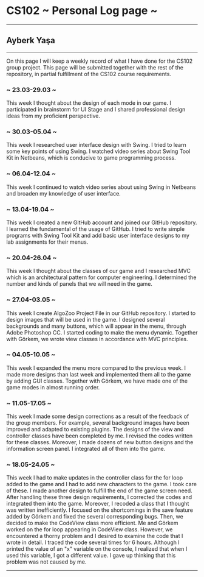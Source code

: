 # CS102 ~ Personal Log page ~
****
## Ayberk Yaşa
****

On this page I will keep a weekly record of what I have done for the CS102 group project. This page will be submitted together with the rest of the repository, in partial fulfillment of the CS102 course requirements.

### ~ 23.03-29.03 ~
This week I thought about the design of each mode in our game. I participated in brainstorm for UI Stage and I shared professional design ideas from my proficient perspective.

### ~ 30.03-05.04 ~
This week I researched user interface design with Swing. I tried to learn some key points of using Swing. I watched video series about Swing Tool Kit in Netbeans, which is conducive to game programming process.

### ~ 06.04-12.04 ~
This week I continued to watch video series about using Swing in Netbeans and broaden my knowledge of user interface.

### ~ 13.04-19.04 ~
This week I created a new GitHub account and joined our GitHub repository. I learned the fundamental of the usage of GitHub. I tried to write simple programs with Swing Tool Kit and add basic user interface designs to my lab assignments for their menus.

### ~ 20.04-26.04 ~
This week I thought about the classes of our game and I researched MVC which is an architectural pattern for computer engineering. I determined the number and kinds of panels that we will need in the game.

### ~ 27.04-03.05 ~
This week I create AlgoZoo Project File in our GitHub repository. I started to design images that will be used in the game. I designed several backgrounds and many buttons, which will appear in the menu, through Adobe Photoshop CC. I started coding to make the menu dynamic. Together with Görkem, we wrote view classes in accordance with MVC principles.

### ~ 04.05-10.05 ~
This week I expanded the menu more compared to the previous week. I made more designs than last week and implemented them all to the game by adding GUI classes. Together with Görkem, we have made one of the game modes in almost running order.

### ~ 11.05-17.05 ~
This week I made some design corrections as a result of the feedback of the group members. For example, several background images have been improved and adapted to existing plugins. The designs of the view and controller classes have been completed by me. I revised the codes written for these classes. Moreover, I made dozens of new button designs and the information screen panel. I integrated all of them into the game.

### ~ 18.05-24.05 ~
This week I had to make updates in the controller class for the for loop added to the game and I had to add new characters to the game. I took care of these. I made another design to fulfill the end of the game screen need. After handling these three design requirements, I corrected the codes and integrated them into the game. Moreover, I recoded a class that I thought was written inefficiently. I focused on the shortcomings in the save feature added by Görkem and fixed the several corresponding bugs. Then, we decided to make the CodeView class more efficient. Me and Görkem worked on the for loop appearing in CodeView class. However, we encountered a thorny problem and I desired to examine the code that I wrote in detail. I traced the code several times for 6 hours. Although I printed the value of an "x" variable on the console, I realized that when I used this variable, I got a different value. I gave up thinking that this problem was not caused by me.

****